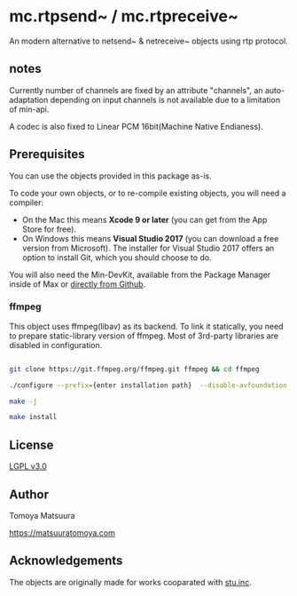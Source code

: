 # mc.rtpsend~ / mc.rtpreceive~

An modern alternative to netsend~ & netreceive~ objects using rtp protocol.

## notes

Currently number of channels are fixed by an attribute "channels", an auto-adaptation depending on input channels is not available due to a limitation of min-api.

A codec is also fixed to Linear PCM 16bit(Machine Native Endianess).

## Prerequisites

You can use the objects provided in this package as-is.


To code your own objects, or to re-compile existing objects, you will need a compiler:

* On the Mac this means **Xcode 9 or later** (you can get from the App Store for free). 
* On Windows this means **Visual Studio 2017** (you can download a free version from Microsoft). The installer for Visual Studio 2017 offers an option to install Git, which you should choose to do.

You will also need the Min-DevKit, available from the Package Manager inside of Max or [directly from Github](https://github.com/Cycling74/min-devkit).

### ffmpeg

This object uses ffmpeg(libav) as its backend. To link it statically, you need to prepare static-library version of ffmpeg. Most of 3rd-party libraries are disabled in configuration.

```bash

git clone https://git.ffmpeg.org/ffmpeg.git ffmpeg && cd ffmpeg

./configure --prefix={enter installation path}  --disable-avfoundation --disable-iconv --disable-filters --disable-devices --disable-shared --enable-static  --disable-optimizations  --disable-mmx --disable-audiotoolbox --disable-videotoolbox --disable-stripping   --disable-appkit --disable-zlib --disable-coreimage  --disable-bzlib --disable-securetransport --disable-sdl2 --disable-encoder=opus --disable-decoder=opus  --pkg-config-flags=--static --cc=clang --cxx=clang++ 

make -j

make install

```

## License

[LGPL v3.0](./License.md)

## Author

Tomoya Matsuura

https://matsuuratomoya.com

## Acknowledgements

The objects are originally made for works cooparated with [stu.inc](http://stu.inc/).



